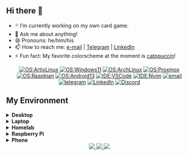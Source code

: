 ## Hi there 👋

<!--
**ace-skoric/ace-skoric** is a ✨ _special_ ✨ repository because its `README.md` (this file) appears on your GitHub profile.

Here are some ideas to get you started:

- 🔭 I’m currently working on ...
- 🌱 I’m currently learning ...
- 👯 I’m looking to collaborate on ...
- 🤔 I’m looking for help with ...
- 💬 Ask me about ...
- 📫 How to reach me: ...
- 😄 Pronouns: ...
- ⚡ Fun fact: ...
-->

- 🃏 I’m currently working on my own card game.
- 💬 Ask me about anything!
- 😄 Pronouns: he/him/his
- 📫 How to reach me: [e-mail](mailto:askoric@protonmail) | [Telegram](https://t.me/askoric) | [LinkedIn](https://linkedin.com/in/askoric)
- ⚡ Fun fact: My favorite colorscheme at the moment is [catppuccin](https://github.com/catppuccin/catppuccin)!

<div align="center">

  [![OS:ArtixLinux](https://img.shields.io/badge/OS-ArtixLinux-cyan?style=flat-square&logo=arch-linux)](https://archlinux.org)
  [![OS:Windows11](https://img.shields.io/badge/OS-Windows%2011-blue?style=flat-square&logo=microsoft)](https://www.microsoft.com)
  [![OS:ArchLinux](https://img.shields.io/badge/OS-ArchLinux-blue?style=flat-square&logo=arch-linux)](https://archlinux.org)
  [![OS:Proxmox](https://img.shields.io/badge/OS-Proxmox%20VE-orange?style=flat-square&logo=proxmox)](https://www.proxmox.com)
  [![OS:Raspbian](https://img.shields.io/badge/OS-Raspbian-red?style=flat-square&logo=raspberry-pi)](https://www.raspbian.org/)
  [![OS:Android13](https://img.shields.io/badge/OS-Android%2013-green?style=flat-square&logo=android)](https://www.android.com/)
  [![IDE:VSCode](https://img.shields.io/badge/IDE-VSCode-blue?style=flat-square&logo=visualstudiocode)](https://code.visualstudio.com/)
  [![IDE:Nvim](https://img.shields.io/badge/IDE-Neovim-green?style=flat-square&logo=neovim)](https://neovim.io/)
  [![email](https://img.shields.io/badge/Email-askoric@proton.me-purple?style=flat-square&logo=protonmail)](mailto:askoric@protonmail.com)
  [![telegram](https://img.shields.io/badge/Telegram-askoric-blue?style=flat-square&logo=telegram)](https://t.me/askoric)
  [![LinkedIn](https://img.shields.io/badge/LinkedIn-askoric-blue?style=flat-square&logo=linkedin)](https://linkedin.com/in/askoric)
  [![Discord](https://img.shields.io/badge/Discord-A%20C%20E%20%237908-blue?style=flat-square&logo=discord)](https://discord.com/users/259314241138327554)

</div>


## My Environment

<details>
  <summary><strong>Desktop</strong></summary>
  <ul>
    <li>CPU: AMD Ryzen 9 5600X</li>
    <li>GPU: AMD Radeon RX 6600XT</li>
    <li>RAM: 16GB (DDR4-3200)</li>
    <li>SSD: 512GB (NVMe)</li>
    <li>OS1: Artix Linux</li>
    <li>OS1: Windows 11</li>
    <li>WSL: Arch Linux</li>
  </ul>
</details>
<details>
  <summary><strong>Laptop</strong></summary>
  <ul>
    <li>CPU: AMD Ryzen 7 4800H</li>
    <li>GPU: Nvidia GTX1650Ti</li>
    <li>RAM: 16GB (DDR4-3200)</li>
    <li>SSD: 512GB (NVMe)</li>
    <li>OS: Windows 11</li>
    <li>WSL: Arch Linux</li>
  </ul>
</details>
<details>
  <summary><strong>Homelab</strong></summary>
  <ul>
    <li>CPU: Intel i7 3930K</li>
    <li>GPU1: Nvidia GT710</li>
    <li>GPU2: Nvidia GTX 1050</li>
    <li>GPU3: AMD Radeon RX 560</li>
    <li>RAM: 64GB (DDR3)</li>
    <li>SSD1: 128GB (SATA)</li>
    <li>SSD2: 512GB (SATA)</li>
    <li>HDD1: 3TB (SATA 7200rpm)
    <li>HDD2: 3TB (SATA 7200rpm)
    <li>HDD3: 512GB (SATA 5400rpm)
    <li>HDD4: 512GB (SATA 5400rpm)
    <li>OS: Proxmox VE</li>
  </ul>
</details>
<details>
  <summary><strong>Raspberry Pi</strong></summary>
  <ul>
    <li>Model: Raspberry Pi 3 Model B</li>
    <li>SD: 32GB</li>
    <li>OS: Raspbian</li>
  </ul>
</details>
<details>
  <summary><strong>Phone</strong></summary>
  <ul>
    <li>Model: Google Pixel 6</li>
    <li>OS: Android 13 (stock)</li>
  </ul>
</details>

<div align="center">
  <a href="https://github.com/vn7n24fzkq/github-profile-summary-cards">
    <img src="https://github-profile-summary-cards.vercel.app/api/cards/profile-details?username=ace-skoric&theme=tokyonight" />
  </a>
  <a href="https://github.com/vn7n24fzkq/github-profile-summary-cards">
    <img src="https://github-profile-summary-cards.vercel.app/api/cards/stats?username=ace-skoric&theme=tokyonight" />
  </a>
  <a href="https://github.com/vn7n24fzkq/github-profile-summary-cards">
    <img src="https://github-profile-summary-cards.vercel.app/api/cards/repos-per-language?username=ace-skoric&theme=tokyonight" />
  </a>
</div>
